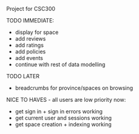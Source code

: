 Project for CSC300

TODO IMMEDIATE:
* display for space
* add reviews
* add ratings
* add policies
* add events
* continue with rest of data modelling

TODO LATER
* breadcrumbs for province/spaces on browsing

NICE TO HAVES - all users are low priority now:
* get sign in + sign in errors working
* get current user and sessions working
* get space creation + indexing working

